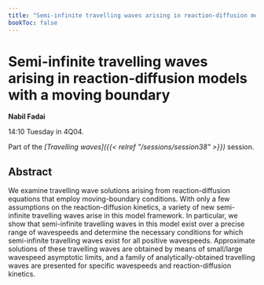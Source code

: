 ```yaml
---
title: "Semi-infinite travelling waves arising in reaction-diffusion models with a moving boundary"
bookToc: false
---
```


# Semi-infinite travelling waves arising in reaction-diffusion models with a moving boundary

**Nabil Fadai**

14:10 Tuesday in 4Q04.

Part of the *[Travelling waves]({{< relref "/sessions/session38" >}})* session.

## Abstract

We examine travelling wave solutions arising from reaction-diffusion equations that employ moving-boundary conditions. With only a few assumptions on the reaction-diffusion kinetics, a variety of new semi-infinite travelling waves arise in this model framework. In particular, we show that semi-infinite travelling waves in this model exist over a precise range of wavespeeds and determine the necessary conditions for which semi-infinite travelling waves exist for all positive wavespeeds. Approximate solutions of these travelling waves are obtained by means of small/large wavespeed asymptotic limits, and a family of analytically-obtained travelling waves are presented for specific wavespeeds and reaction-diffusion kinetics.


